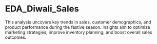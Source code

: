 # EDA_Diwali_Sales
This analysis uncovers key trends in sales, customer demographics, and product performance during the festive season. Insights aim to optimize marketing strategies, improve inventory planning, and boost overall sales outcomes.
